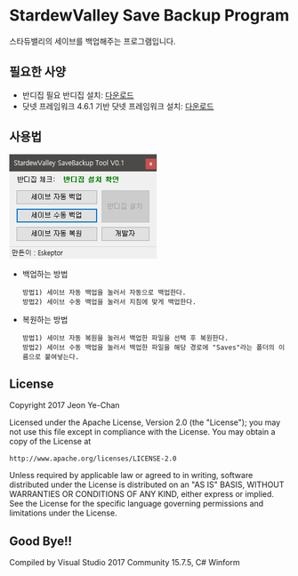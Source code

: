 # StardewValley Save Backup Program
스타듀밸리의 세이브를 백업해주는 프로그램입니다.
## 필요한 사양
* 반디집 필요
  반디집 설치: [다운로드](https://kr.bandisoft.com/bandizip/)
* 닷넷 프레임워크 4.6.1 기반
  닷넷 프레임워크 설치: [다운로드](https://support.microsoft.com/ko-kr/help/3102436/the-net-framework-4-6-1-offline-installer-for-windows)
## 사용법
![스샷](/screenshot/1.PNG)
* 백업하는 방법
  ```
  방법1) 세이브 자동 백업을 눌러서 자동으로 백업한다.
  방법2) 세이브 수동 백업을 눌러서 지침에 맞게 백업한다.
  ```
* 복원하는 방법
  ```
  방법1) 세이브 자동 복원을 눌러서 백업한 파일을 선택 후 복원한다.
  방법2) 세이브 수동 백업을 눌러서 백업한 파일을 해당 경로에 "Saves"라는 폴더의 이름으로 붙여넣는다.
  ```
## License
Copyright 2017 Jeon Ye-Chan

Licensed under the Apache License, Version 2.0 (the "License");
you may not use this file except in compliance with the License.
You may obtain a copy of the License at
```
http://www.apache.org/licenses/LICENSE-2.0
```
Unless required by applicable law or agreed to in writing, software
distributed under the License is distributed on an "AS IS" BASIS,
WITHOUT WARRANTIES OR CONDITIONS OF ANY KIND, either express or implied.
See the License for the specific language governing permissions and
limitations under the License.
## Good Bye!!
Compiled by Visual Studio 2017 Community 15.7.5, C# Winform